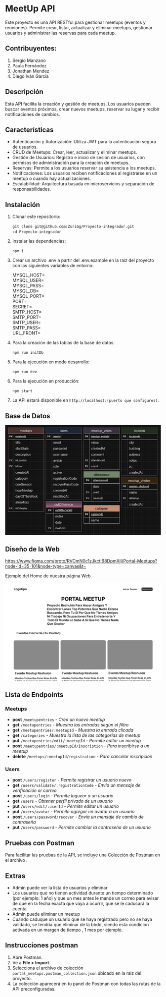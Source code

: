 # MeetUp API

Este proyecto es una API RESTful para gestionar meetups (eventos y reuniones). Permite crear, listar, actualizar y eliminar meetups, gestionar usuarios y administrar las reservas para cada meetup.

## Contribuyentes:

1. Sergio Manzano
2. Paula Fernández
3. Jonathan Mendez
4. Diego Iván García

## Descripción

Esta API facilita la creación y gestión de meetups. Los usuarios pueden buscar eventos próximos, crear nuevos meetups, reservar su lugar y recibir notificaciones de cambios.

## Características

-   Autenticación y Autorización: Utiliza JWT para la autenticación segura de usuarios.
-   CRUD de Meetups: Crear, leer, actualizar y eliminar meetups.
-   Gestión de Usuarios: Registro e inicio de sesión de usuarios, con permisos de administración para la creación de meetups.
-   Reservas: Permite a los usuarios reservar su asistencia a los meetups.
-   Notificaciones: Los usuarios reciben notificaciones al registrarse en un meetup o cuando hay actualizaciones.
-   Escalabilidad: Arquitectura basada en microservicios y separación de responsabilidades.

## Instalación

1. Clonar este repositorio:

    `git clone git@github.com:ZuriGg/Proyecto-integrador.git`  
    `cd Proyecto-integrador`

2. Instalar las dependencias:

    `npm i`

3. Crear un archivo .env a partir del .env.example en la raíz del proyecto con las siguientes variables de entorno:

    MYSQL_HOST=  
    MYSQL_USER=  
    MYSQL_PASS=  
    MYSQL_DB=  
    MYSQL_PORT=  
    PORT=  
    SECRET=  
    SMTP_HOST=  
    SMTP_PORT=  
    SMTP_USER=  
    SMTP_PASS=  
    URL_FRONT=

4. Para la creación de las tablas de la base de datos:

    `npm run initDb`

5. Para la ejecución en modo desarrollo:

    `npm run dev`

6. Para la ejecución en producción:

    `npm start`

7. La API estará disponible en `http://localhost:(puerto que configures)`.

## Base de Datos

![tablas de la Base de Datos](src/sprites_readme/image.png)

## Diseño de la Web

https://www.figma.com/proto/RVCmN0c1zJkctI68DpmXjI/Portal-Meetups?node-id=35-101&node-type=canvas&t=

Ejemplo del Home de nuestra página Web

![Ejemplo de home](src/sprites_readme/image-1.png)

## Lista de Endpoints

### Meetups

-   **post** `/meetupentries` - _Crea un nuevo meetup_
-   **get** `/meetupentries` - _Muestra las entradas según el filtro_
-   **get** `/meetupentries/:meetupId` - _Muestra la entrada clicada_
-   **get** `/categories` - _Muestra la lista de las categorías de meetup_
-   **put** `/meetupentries/edit/:meetupId` - _Permite editar un meetup_
-   **post** `/meetupentries/:meetupId/inscription` - _Para inscribirse a un meetup_
-   **delete** `/meetups/:meetupId/registration` - _Para cancelar inscripción_

### Users

-   **post** `/users/register` - _Permite registrar un usuario nuevo_
-   **get** `/users/validate/:registrationCode` - _Envía un mensaje de verificación or correo_
-   **post** `/users/login` - _Permite loguear a un usuario_
-   **get** `/users` - _Obtener perfil privado de un usuario_
-   **put** `/users/edit/:userId` - _Permite editar un usuario_
-   **put** `/users/avatar` - _Permite agregar un avatar a un usuario_
-   **post** `/users/password/recover` - _Envía un mensaje de cambio de contraseña_
-   **put** `/users/password` - _Permite cambiar la contraseña de un usuario_

## Pruebas con Postman

Para facilitar las pruebas de la API, se incluye una [Colección de Postman](https://file.notion.so/f/f/9468aeea-910c-4177-a820-cdb83aa983a9/4afebcb0-b29e-4f63-8b5b-8af6ec63f15b/meetups.postman_collection.json?table=block&id=126d98ff-1bfc-8012-a499-c0a15d84c8d7&spaceId=9468aeea-910c-4177-a820-cdb83aa983a9&expirationTimestamp=1730764800000&signature=SJwFV7FVaiXgrjpwRezAzOopsgqrUXxtGdUUp8GUD0Q&downloadName=meetups.postman_collection.json) en el archivo .

## Extras

-   Admin puede ver la lista de usuarios y eliminar
-   Los usuarios que no tienen actividad durante un tiempo determinado (por ejemplo: 1 año) y que un mes antes le mande un correo para avisar de que en la fecha exacta que vaya a ocurrir, que se le caducará la cuenta
-   Admin puede eliminar un meetup
-   Cuando caduque un usuario que se haya registrado pero no se haya validado, se tendria que eliminar de la bbdd, siendo esta condicion activada en un margen de tiempo , 1 mes por ejemplo.

## Instrucciones postman

1. Abre Postman.
2. Ve a **File > Import**.
3. Selecciona el archivo de colección `portal_meetups.postman_collection.json` ubicado en la raiz del proyecto.
4. La colección aparecerá en tu panel de Postman con todas las rutas de la API preconfiguradas.
